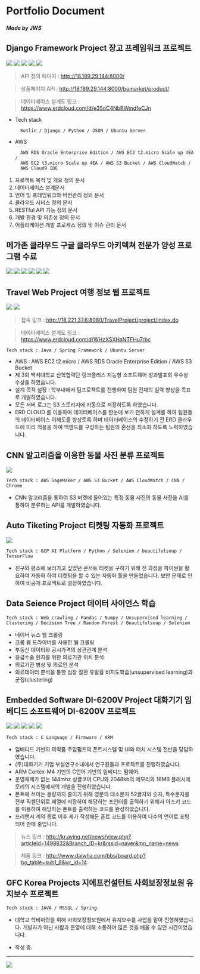 # Portfolio Document
##### ***Made by JWS***

Django Framework Project 장고 프레임워크 프로젝트
------------------------------------------------------------------------------------------
<img src="https://raw.githubusercontent.com/dsg890789/JwsPortfolio/master/Django%20Framework%20Project/Scalable%20RESTful%20Server%20Architecture.png">
<img src="https://raw.githubusercontent.com/dsg890789/JwsPortfolio/master/Django%20Framework%20Project/REST%20API.png">
<img src="https://raw.githubusercontent.com/dsg890789/JwsPortfolio/master/Django%20Framework%20Project/BuMarket%20API%20Document.png">
<img src="https://raw.githubusercontent.com/dsg890789/JwsPortfolio/master/Django%20Framework%20Project/BuMarket%20Database.png">
<img src="https://raw.githubusercontent.com/dsg890789/JwsPortfolio/master/Django%20Framework%20Project/BuMarket%20Github.png">

> API 정의 페이지 : http://18.189.29.144:8000/

> 상품페이지 API : http://18.189.29.144:8000/bumarket/product/

> 데이터베이스 설계도 링크 : https://www.erdcloud.com/d/e35oC4NbBWmdfeCJn

- Tech stack

        Kotlin / Django / Python / JSON / Ubuntu Server

- AWS
        
        AWS RDS Oracle Enterprise Edition / AWS EC2 t2.micro Scale up 4EA / 
        AWS EC2 t3.micro Scale up 4EA / AWS S3 Bucket / AWS CloudWatch / 
        AWS Cloud9 IDE

1. 프로젝트 목적 및 개요 정의 문서
2. 데이터베이스 설계문서
3. 언어 및 프레임워크와 버전관리 정의 문서
4. 클라우드 서비스 정의 문서
5. RESTful API 기능 정의 문서
6. 개발 환경 및 의존성 정의 문서
7. 어플리케이션 개발 프로세스 정의 및 이슈 관리 문서

메가존 클라우드 구글 클라우드 아키텍쳐 전문가 양성 프로그램 수료
------------------------------------------------------------------------------------------ 
<img src="https://raw.githubusercontent.com/dsg890789/JwsPortfolio/master/Coursera%20WLPU29X5GVZ9-1.jpg">
<img src="https://raw.githubusercontent.com/dsg890789/JwsPortfolio/master/Coursera%20Z597JKTR6NZT-1.png">
<img src="https://raw.githubusercontent.com/dsg890789/JwsPortfolio/master/Coursera%20CBBNDT6MPECE-1.png">
<img src="https://raw.githubusercontent.com/dsg890789/JwsPortfolio/master/Coursera%20LK5BNGHLT4CG-1.png">
<img src="https://raw.githubusercontent.com/dsg890789/JwsPortfolio/master/Coursera%20323W9EHVQ7NH-1.jpg">
<img src="https://raw.githubusercontent.com/dsg890789/JwsPortfolio/master/Coursera%20PNJWXCNGLZRR-1.jpg">

Travel Web Project 여행 정보 웹 프로젝트
-------------------------------------------------------------------------------------------
<img src="https://raw.githubusercontent.com/dsg890789/JwsPortfolio/master/Travel%20Web%20Project/Travel%20index%20small.png">
<img src="https://raw.githubusercontent.com/dsg890789/JwsPortfolio/master/Travel%20Web%20Project/Travel%20DB.png">

> 접속 링크 : http://18.221.37.6:8080/TravelProject/project/index.do

> 데이터베이스 설계도 링크 : https://www.erdcloud.com/d/WHzXSXHaNTFHu7rbc

    Tech stack : Java / Spring Framework / Ubuntu Server

- AWS : AWS EC2 t2.micro / AWS RDS Oracle Enterprise Edition / AWS S3 Bucket
- 제 3회 백석대학교 산학협력단 링크플러스 지능형 소프트웨어 성과발표회 우수상 수상을 하였습니다.
- 설계 목적 설정 : 학부내에서 팀프로젝트를 진행하여 팀원 전체의 실력 향상을 목표로 개발하였습니다.
- 모든 서버 로그는 S3 스토리지에 자동으로 저장하도록 하였습니다.
- ERD CLOUD 를 이용하여 데이터베이스를 한눈에 보기 편하게 설계를 하여 팀원들의 데이터베이스 이해도를 향상토록 하며 데이터베이스의 수정하기 전 ERD 클라우드에 미리 적용을 하여 백엔드를 구성하는 팀원의 혼선을 최소화 하도록 노력하였습니다.

CNN 알고리즘을 이용한 동물 사진 분류 프로젝트
------------------------------------------------------------------------------------------
<img src="https://raw.githubusercontent.com/dsg890789/JwsPortfolio/master/CNN%20Model%20Project/CNN%20Model%20Project%20%EC%84%A4%EA%B3%84%20%ED%8C%8C%EC%9D%BC.png">

    Tech stack : AWS SageMaker / AWS S3 Bucket / AWS CloudWatch / CNN / Chrome

 - CNN 알고리즘을 통하여 S3 버켓에 들어있는 특정 동물 사진의 동물 사진을 AI를 통하여 분류하는 API를 개발하였습니다.

Auto Tiketing Project 티켓팅 자동화 프로젝트
------------------------------------------------------------------------------------------
<img src="https://raw.githubusercontent.com/dsg890789/JwsPortfolio/master/Auto%20Tiketing%20Project/Auto%20Tiketing.png">

    Tech stack : GCP AI Platform / Python / Selenium / beautifulsoup / TensorFlow

 - 친구와 평소에 보러가고 싶었던 콘서트 티켓을 구하기 위해 전 과정을 파이썬을 활요하여 자동화 하여 티켓팅을 할 수 있는 자동화 툴을 만들었습니다. 보안 문제로 인하여 비공개 프로젝트로 설정하였습니다.

Data Seience Project 데이터 사이언스 학습
------------------------------------------------------------------------------------------

    Tech stack : Web crawling / Pandas / Numpy / Unsupervised learning / Clustering / Decision Tree / Random Forest / Beautifulsoup / Selenium

- 네이버 뉴스 웹 크롤링
- 크롬 웹 드라이버를 사용한 웹 크롤링
- 부동산 데이터와 공시가격의 상관관계 분석
- 응급수술 환자를 위한 의료기관 위치 분석
- 의료기관 병상 및 의료인 분석
- 의료데이터 분석을 통한 심장 질환 유발률 비지도학습(unsupervised learning)과 군집(clustering)


Embedded Software DI-6200V Project 대화기기 임베디드 소프트웨어 DI-6200V 프로젝트
------------------------------------------------------------------------------------------
<img src="https://raw.githubusercontent.com/dsg890789/JwsPortfolio/master/Embedded%20Software%20DI-6200V%20Project/DI-6200V%20News.png">
<img src="https://raw.githubusercontent.com/dsg890789/JwsPortfolio/master/Embedded%20Software%20DI-6200V%20Project/DI-6200V_0.jpg">
<img src="https://raw.githubusercontent.com/dsg890789/JwsPortfolio/master/Embedded%20Software%20DI-6200V%20Project/DI-6200V_1.png">
<img src="https://raw.githubusercontent.com/dsg890789/JwsPortfolio/master/Embedded%20Software%20DI-6200V%20Project/DI-6200V_2.png">
<img src="https://raw.githubusercontent.com/dsg890789/JwsPortfolio/master/Embedded%20Software%20DI-6200V%20Project/DI-6200V_3.png">

    Tech stack : C Language / Firmware / ARM

- 임베디드 기반의 의약품 주입펌프의 폰트시스템 및 UI와 터치 시스템 전반을 당담하였습니다.
- (주)대화기기 기업 부설연구소내에서 연구원들과 프로젝트를 진행하였습니다.
- ARM Cortex-M4 기반의 C언어 기반의 임베디드 펌웨어.
- 운영체제가 없는 144mhz 싱글코어 CPU와 2048kb의 메모리와 16MB 플래시메모리의 시스템에서의 개발을 진행하였습니다.
- 폰트에 쓰이는 용량까지 줄이기 위해 영문의 대소문자 52글자와 숫자, 특수문자를 전부 픽셀단위로 배열에 저장하여 해당하는 포인터를 출력하기 위해서 아스키 코드를 이용하여 해당하는 폰트를 출력하는 코드를 완성하였습니다.
- 프리랜서 계약 종료 이후 제가 작성해둔 폰트 코드를 이용하여 다수의 언어로 포팅되어 판매 중입니다.
  
> 뉴스 링크 : http://kr.aving.net/news/view.php?articleId=1498832&Branch_ID=kr&rssid=naver&mn_name=news

> 제품 링크 : http://www.daiwha.com/bbs/board.php?bo_table=sub1_8&wr_id=14


GFC Korea Projects 지에프컨설턴트 사회보장정보원 유지보수 프로젝트
------------------------------------------------------------------------------------------

    Tech stack : JAVA / MSSQL / Spring

- 대학교 학비마련을 위해 사회보장정보원에서 유지보수를 사업을 맡아 진행하였습니다. 개발자가 아닌 사람과 운영에 대해 소통하며 많은 것을 배울 수 있던 시간이었습니다.

- 작성 중.

------------------------------------------------------------------------------------------ 
<img src="https://jwsgithub.s3.us-east-2.amazonaws.com/REST+API.png">